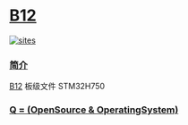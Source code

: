 ﻿# [B12](https://github.com/OS-Q/B12)

[![sites](http://182.61.61.133/link/resources/OSQ.png)](http://www.OS-Q.com)

### [简介](https://github.com/OS-Q/B12/wiki)

[B12](https://github.com/OS-Q/B12) 板级文件 STM32H750

### [Q = (OpenSource & OperatingSystem) ](http://www.OS-Q.com)

